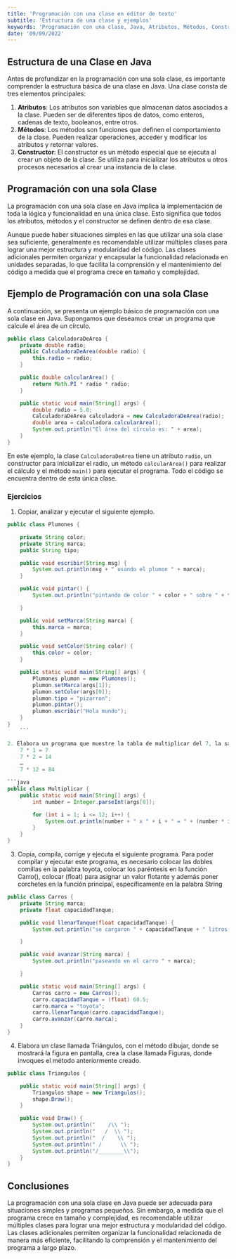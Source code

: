 ```yaml
---
title: 'Programación con una clase en editor de texto'
subtitle: 'Estructura de una clase y ejemplos'
keywords: 'Programación con una clase, Java, Atributos, Métodos, Constructor, Ejemplos, Modularidad'
date: '09/09/2022'
---
```


## Estructura de una Clase en Java

Antes de profundizar en la programación con una sola clase, es importante comprender la estructura básica de una clase en Java. Una clase consta de tres elementos principales:

1. **Atributos**: Los atributos son variables que almacenan datos asociados a la clase. Pueden ser de diferentes tipos de datos, como enteros, cadenas de texto, booleanos, entre otros.
2. **Métodos**: Los métodos son funciones que definen el comportamiento de la clase. Pueden realizar operaciones, acceder y modificar los atributos y retornar valores.
3. **Constructor**: El constructor es un método especial que se ejecuta al crear un objeto de la clase. Se utiliza para inicializar los atributos u otros procesos necesarios al crear una instancia de la clase.

## Programación con una sola Clase

La programación con una sola clase en Java implica la implementación de toda la lógica y funcionalidad en una única clase. Esto significa que todos los atributos, métodos y el constructor se definen dentro de esa clase.

Aunque puede haber situaciones simples en las que utilizar una sola clase sea suficiente, generalmente es recomendable utilizar múltiples clases para lograr una mejor estructura y modularidad del código. Las clases adicionales permiten organizar y encapsular la funcionalidad relacionada en unidades separadas, lo que facilita la comprensión y el mantenimiento del código a medida que el programa crece en tamaño y complejidad.

## Ejemplo de Programación con una sola Clase

A continuación, se presenta un ejemplo básico de programación con una sola clase en Java. Supongamos que deseamos crear un programa que calcule el área de un círculo.

```java
public class CalculadoraDeArea {
	private double radio;
	public CalculadoraDeArea(double radio) {
		this.radio = radio;
	}

	public double calcularArea() {
		return Math.PI * radio * radio;
	}

	public static void main(String[] args) {
		double radio = 5.0;
		CalculadoraDeArea calculadora = new CalculadoraDeArea(radio);
		double area = calculadora.calcularArea();
		System.out.println("El área del círculo es: " + area);
	}
}
```

En este ejemplo, la clase `CalculadoraDeArea` tiene un atributo `radio`, un constructor para inicializar el radio, un método `calcularArea()` para realizar el cálculo y el método `main()` para ejecutar el programa. Todo el código se encuentra dentro de esta única clase.

### Ejercicios

1. Copiar, analizar y ejecutar el siguiente ejemplo.

````java
public class Plumones {

	private String color;
	private String marca;
	public String tipo;

	public void escribir(String msg) {
		System.out.println(msg + " usando el plumon " + marca);
	}

	public void pintar() {
		System.out.println("pintando de color " + color + " sobre " + tipo);

	}

	public void setMarca(String marca) {
		this.marca = marca;
	}

	public void setColor(String color) {
		this.color = color;
	}

	public static void main(String[] args) {
		Plumones plumon = new Plumones();
		plumon.setMarca(args[1]);
		plumon.setColor(args[0]);
		plumon.tipo = "pizarron";
		plumon.pintar();
		plumon.escribir("Hola mundo");
	}
}
	```

2. Elabora un programa que muestre la tabla de multiplicar del 7, la salida debe ser:
	7 * 1 = 7
	7 * 2 = 14
	…
	7 * 12 = 84

```java
public class Multiplicar {
    public static void main(String[] args) {
        int number = Integer.parseInt(args[0]);

        for (int i = 1; i <= 12; i++) {
            System.out.println(number + " x " + i + " = " + (number * i));
        }
    }
}
````

3. Copia, compila, corrige y ejecuta el siguiente programa. Para poder compilar y ejecutar este programa, es necesario colocar las dobles comillas en la palabra toyota, colocar los paréntesis en la función Carro(), colocar (float) para asignar un valor flotante y además poner corchetes en la función principal, específicamente en la palabra String

```java
public class Carros {
    private String marca;
    private float capacidadTanque;

    public void llenarTanque(float capacidadTanque) {
        System.out.println("se cargaron " + capacidadTanque + " litros de gasolina");

    }

    public void avanzar(String marca) {
        System.out.println("paseando en el carro " + marca);

    }

    public static void main(String[] args) {
        Carros carro = new Carros();
        carro.capacidadTanque = (float) 60.5;
        carro.marca = "toyota";
        carro.llenarTanque(carro.capacidadTanque);
        carro.avanzar(carro.marca);
    }
}
```

4. Elabora un clase llamada Triángulos, con el método dibujar, donde se mostrará la figura en pantalla, crea la clase llamada Figuras, donde invoques el método anteriormente creado.

```java
public class Triangulos {

    public static void main(String[] args) {
        Triangulos shape = new Triangulos();
        shape.Draw();
    }

    public void Draw() {
        System.out.println("    /\\ ");
        System.out.println("   /  \\ ");
        System.out.println("  /    \\ ");
        System.out.println(" /      \\ ");
        System.out.println("/________\\");
    }
}
```

## Conclusiones

La programación con una sola clase en Java puede ser adecuada para situaciones simples y programas pequeños. Sin embargo, a medida que el programa crece en tamaño y complejidad, es recomendable utilizar múltiples clases para lograr una mejor estructura y modularidad del código. Las clases adicionales permiten organizar la funcionalidad relacionada de manera más eficiente, facilitando la comprensión y el mantenimiento del programa a largo plazo.
